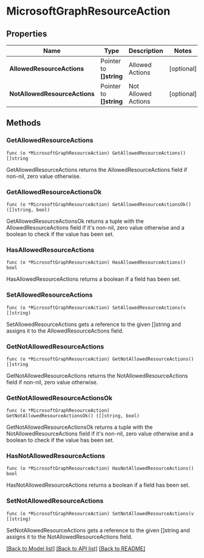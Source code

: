 # MicrosoftGraphResourceAction

## Properties

Name | Type | Description | Notes
------------ | ------------- | ------------- | -------------
**AllowedResourceActions** | Pointer to **[]string** | Allowed Actions | [optional] 
**NotAllowedResourceActions** | Pointer to **[]string** | Not Allowed Actions | [optional] 

## Methods

### GetAllowedResourceActions

`func (o *MicrosoftGraphResourceAction) GetAllowedResourceActions() []string`

GetAllowedResourceActions returns the AllowedResourceActions field if non-nil, zero value otherwise.

### GetAllowedResourceActionsOk

`func (o *MicrosoftGraphResourceAction) GetAllowedResourceActionsOk() ([]string, bool)`

GetAllowedResourceActionsOk returns a tuple with the AllowedResourceActions field if it's non-nil, zero value otherwise
and a boolean to check if the value has been set.

### HasAllowedResourceActions

`func (o *MicrosoftGraphResourceAction) HasAllowedResourceActions() bool`

HasAllowedResourceActions returns a boolean if a field has been set.

### SetAllowedResourceActions

`func (o *MicrosoftGraphResourceAction) SetAllowedResourceActions(v []string)`

SetAllowedResourceActions gets a reference to the given []string and assigns it to the AllowedResourceActions field.

### GetNotAllowedResourceActions

`func (o *MicrosoftGraphResourceAction) GetNotAllowedResourceActions() []string`

GetNotAllowedResourceActions returns the NotAllowedResourceActions field if non-nil, zero value otherwise.

### GetNotAllowedResourceActionsOk

`func (o *MicrosoftGraphResourceAction) GetNotAllowedResourceActionsOk() ([]string, bool)`

GetNotAllowedResourceActionsOk returns a tuple with the NotAllowedResourceActions field if it's non-nil, zero value otherwise
and a boolean to check if the value has been set.

### HasNotAllowedResourceActions

`func (o *MicrosoftGraphResourceAction) HasNotAllowedResourceActions() bool`

HasNotAllowedResourceActions returns a boolean if a field has been set.

### SetNotAllowedResourceActions

`func (o *MicrosoftGraphResourceAction) SetNotAllowedResourceActions(v []string)`

SetNotAllowedResourceActions gets a reference to the given []string and assigns it to the NotAllowedResourceActions field.


[[Back to Model list]](../README.md#documentation-for-models) [[Back to API list]](../README.md#documentation-for-api-endpoints) [[Back to README]](../README.md)



